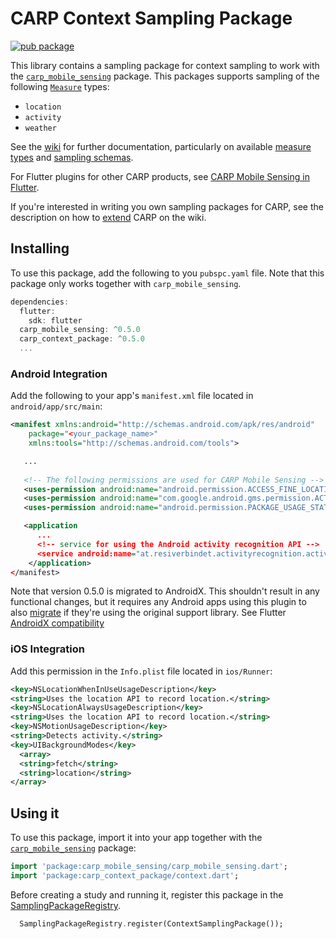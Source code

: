 # CARP Context Sampling Package

[![pub package](https://img.shields.io/pub/v/carp_context_package.svg)](https://pub.dartlang.org/packages/carp_context_package)

This library contains a sampling package for context sampling to work with 
the [`carp_mobile_sensing`](https://pub.dartlang.org/packages/carp_mobile_sensing) package.
This packages supports sampling of the following [`Measure`](https://pub.dartlang.org/documentation/carp_mobile_sensing/latest/domain/Measure-class.html) types:

* `location`
* `activity`
* `weather`

See the [wiki]() for further documentation, particularly on available [measure types](https://github.com/cph-cachet/carp.sensing-flutter/wiki/A.-Measure-Types)
and [sampling schemas](https://github.com/cph-cachet/carp.sensing-flutter/wiki/D.-Sampling-Schemas).

For Flutter plugins for other CARP products, see [CARP Mobile Sensing in Flutter](https://github.com/cph-cachet/carp.sensing-flutter/blob/master/README.md).

If you're interested in writing you own sampling packages for CARP, see the description on
how to [extend](https://github.com/cph-cachet/carp.sensing-flutter/wiki/4.-Extending-CARP-Mobile-Sensing) CARP on the wiki.

## Installing

To use this package, add the following to you `pubspc.yaml` file. Note that
this package only works together with `carp_mobile_sensing`.

`````dart
dependencies:
  flutter:
    sdk: flutter
  carp_mobile_sensing: ^0.5.0
  carp_context_package: ^0.5.0
  ...
`````

### Android Integration

Add the following to your app's `manifest.xml` file located in `android/app/src/main`:

````xml
<manifest xmlns:android="http://schemas.android.com/apk/res/android"
    package="<your_package_name>"
    xmlns:tools="http://schemas.android.com/tools">

   ...
   
   <!-- The following permissions are used for CARP Mobile Sensing -->
   <uses-permission android:name="android.permission.ACCESS_FINE_LOCATION" />
   <uses-permission android:name="com.google.android.gms.permission.ACTIVITY_RECOGNITION" />
   <uses-permission android:name="android.permission.PACKAGE_USAGE_STATS" tools:ignore="ProtectedPermissions"/>

   <application
      ...
      <!-- service for using the Android activity recognition API -->
      <service android:name="at.resiverbindet.activityrecognition.activity.ActivityRecognizedService" />
    </application>
</manifest>
````

Note that version 0.5.0 is migrated to AndroidX. This shouldn't result in any functional changes, but it requires any Android apps using this plugin to also 
[migrate](https://developer.android.com/jetpack/androidx/migrate) if they're using the original support library. 
See Flutter [AndroidX compatibility](https://flutter.dev/docs/development/packages-and-plugins/androidx-compatibility)



### iOS Integration

Add this permission in the `Info.plist` file located in `ios/Runner`:

```xml
<key>NSLocationWhenInUseUsageDescription</key>
<string>Uses the location API to record location.</string>
<key>NSLocationAlwaysUsageDescription</key>
<string>Uses the location API to record location.</string>
<key>NSMotionUsageDescription</key>
<string>Detects activity.</string>
<key>UIBackgroundModes</key>
  <array>
  <string>fetch</string>
  <string>location</string>
</array>

```

## Using it

To use this package, import it into your app together with the
[`carp_mobile_sensing`](https://pub.dartlang.org/packages/carp_mobile_sensing) package:

`````dart
import 'package:carp_mobile_sensing/carp_mobile_sensing.dart';
import 'package:carp_context_package/context.dart';
`````

Before creating a study and running it, register this package in the 
[SamplingPackageRegistry](https://pub.dartlang.org/documentation/carp_mobile_sensing/latest/runtime/SamplingPackageRegistry.html).

`````dart
  SamplingPackageRegistry.register(ContextSamplingPackage());
`````
